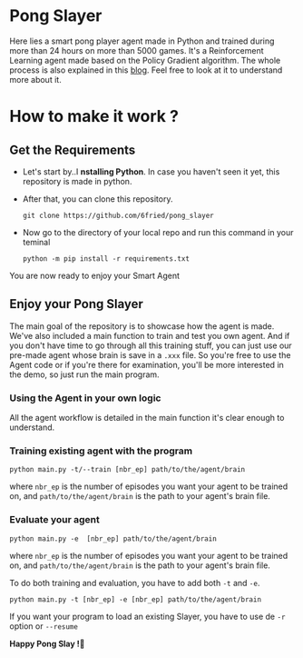 # Pong Slayer
Here lies a smart pong player agent made in Python and trained during more than 24 hours on more than 5000 games. It's a Reinforcement Learning agent made based on the Policy Gradient algorithm. The whole process is also explained in this [blog](http://karpathy.github.io/2016/05/31/rl/). Feel free to look at it to understand more about it.

# How to make it work ?

## Get the Requirements
- Let's start by..I  **nstalling Python**. In case you haven't seen it yet, this repository is made in python.
- After that, you can clone this repository.

      git clone https://github.com/6fried/pong_slayer
    
- Now go to the directory of your local repo and run this command in your teminal

      python -m pip install -r requirements.txt

You are now ready to enjoy your Smart Agent

## Enjoy your Pong Slayer
The main goal of the repository is to showcase how the agent is made. We've also included a main function to train and test you own agent. And if you don't have time to go through all this training stuff, you can just use our pre-made agent whose brain is save in a `.xxx` file. So you're free to use the Agent code or if you're there for examination, you'll be more interested in the demo, so just run the main program.

### Using the Agent in your own logic
All the agent workflow is detailed in the main function it's clear enough to understand.

### Training existing agent with the program
    python main.py -t/--train [nbr_ep] path/to/the/agent/brain
where `nbr_ep` is the number of episodes you want your agent to be trained on, and `path/to/the/agent/brain` is the path to your agent's brain file.

### Evaluate your agent
    python main.py -e  [nbr_ep] path/to/the/agent/brain
where `nbr_ep` is the number of episodes you want your agent to be trained on, and `path/to/the/agent/brain` is the path to your agent's brain file.

To do both training and evaluation, you have to add both `-t` and `-e`.

    python main.py -t [nbr_ep] -e [nbr_ep] path/to/the/agent/brain
If you want your program to load an existing Slayer, you have to use de `-r` option or `--resume`

**Happy Pong Slay !🤗**

